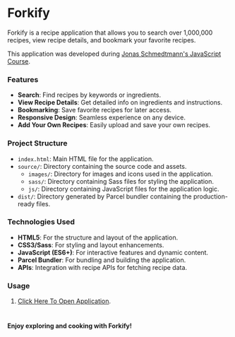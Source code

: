# Forkify

Forkify is a recipe application that allows you to search over 1,000,000 recipes, view recipe details, and bookmark your favorite recipes.

This application was developed during [Jonas Schmedtmann's JavaScript Course](https://www.udemy.com/share/101Wfe3@WNfGGz11Oi9aTz8k04tFZTOeWvzLQXZsSOnuHZXk7n3xF_sBJQTf5GT05dyygfpFow==/).

### Features

- **Search**: Find recipes by keywords or ingredients.
- **View Recipe Details**: Get detailed info on ingredients and instructions.
- **Bookmarking**: Save favorite recipes for later access.
- **Responsive Design**: Seamless experience on any device.
- **Add Your Own Recipes**: Easily upload and save your own recipes.

### Project Structure

- `index.html`: Main HTML file for the application.
- `source/`: Directory containing the source code and assets.
  - `images/`: Directory for images and icons used in the application.
  - `sass/`: Directory containing Sass files for styling the application.
  - `js/`: Directory containing JavaScript files for the application logic.
- `dist/`: Directory generated by Parcel bundler containing the production-ready files.

### Technologies Used

- **HTML5**: For the structure and layout of the application.
- **CSS3/Sass**: For styling and layout enhancements.
- **JavaScript (ES6+)**: For interactive features and dynamic content.
- **Parcel Bundler**: For bundling and building the application.
- **APIs**: Integration with recipe APIs for fetching recipe data.

### Usage

1. [Click Here To Open Application](https://forkify-abuoelezz.vercel.app/). 

#
**Enjoy exploring and cooking with Forkify!**
